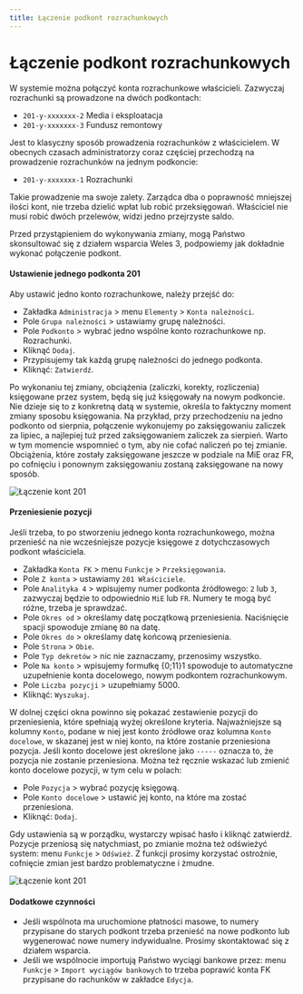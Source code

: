 ```yaml
---
title: Łączenie podkont rozrachunkowych
---
```


# Łączenie podkont rozrachunkowych

W systemie można połączyć konta rozrachunkowe właścicieli. Zazwyczaj rozrachunki są prowadzone na dwóch podkontach:

- `201-y-xxxxxxx-2` Media i eksploatacja
- `201-y-xxxxxxx-3` Fundusz remontowy

Jest to klasyczny sposób prowadzenia rozrachunków z właścicielem. W obecnych czasach administratorzy coraz częściej przechodzą na prowadzenie rozrachunków na jednym podkoncie:

- `201-y-xxxxxxx-1` Rozrachunki

Takie prowadzenie ma swoje zalety. Zarządca dba o poprawność mniejszej ilości kont, nie trzeba dzielić wpłat lub robić przeksięgowań. Właściciel nie musi robić dwóch przelewów, widzi jedno przejrzyste saldo.

Przed przystąpieniem do wykonywania zmiany, mogą Państwo skonsultować się z działem wsparcia Weles 3, podpowiemy jak dokładnie wykonać połączenie podkont.

#### Ustawienie jednego podkonta 201

Aby ustawić jedno konto rozrachunkowe, należy przejść do:

- Zakładka `Administracja` > menu `Elementy` > `Konta należności`.
- Pole `Grupa należności` > ustawiamy grupę należności.
- Pole `Podkonto` > wybrać jedno wspólne konto rozrachunkowe np. Rozrachunki.
- Kliknąć `Dodaj`.
- Przypisujemy tak każdą grupę należności do jednego podkonta.
- Kliknąć: `Zatwierdź`.

Po wykonaniu tej zmiany, obciążenia (zaliczki, korekty, rozliczenia) księgowane przez system, będą się już księgowały na nowym podkoncie. Nie dzieje się to z konkretną datą w systemie, określa to faktyczny moment zmiany sposobu księgowania. Na przykład, przy przechodzeniu na jedno podkonto od sierpnia, połączenie wykonujemy po zaksięgowaniu zaliczek za lipiec, a najlepiej tuż przed zaksięgowaniem zaliczek za sierpień. Warto w tym momencie wspomnieć o tym, aby nie cofać naliczeń po tej zmianie. Obciążenia, które zostały zaksięgowane jeszcze w podziale na MiE oraz FR, po cofnięciu i ponownym zaksięgowaniu zostaną zaksięgowane na nowy sposób.

![Łączenie kont 201](lonczenie2011.gif)

#### Przeniesienie pozycji

Jeśli trzeba, to po stworzeniu jednego konta rozrachunkowego, można przenieść na nie wcześniejsze pozycje księgowe z dotychczasowych podkont właściciela.

- Zakładka `Konta FK` > menu `Funkcje` > `Przeksięgowania`.
- Pole `Z konta` > ustawiamy `201 Właściciele`.
- Pole `Analityka 4` > wpisujemy numer podkonta źródłowego: `2` lub `3`, zazwyczaj będzie to odpowiednio `MiE` lub `FR`. Numery te mogą być różne, trzeba je sprawdzać.
- Pole `Okres od` > określamy datę początkową przeniesienia. Naciśnięcie spacji spowoduje zmianę `BO` na datę.
- Pole `Okres do` > określamy datę końcową przeniesienia.
- Pole `Strona` > `Obie`.
- Pole `Typ dekretów` > nic nie zaznaczamy, przenosimy wszystko.
- Pole `Na konto` > wpisujemy formułkę {0;11}1 spowoduje to automatyczne uzupełnienie konta docelowego, nowym podkontem rozrachunkowym.
- Pole `Liczba pozycji` > uzupełniamy 5000.
- Kliknąć: `Wyszukaj`.

W dolnej części okna powinno się pokazać zestawienie pozycji do przeniesienia, które spełniają wyżej określone kryteria. Najważniejsze są kolumny `Konto`, podane w niej jest konto źródłowe oraz kolumna `Konto docelowe`, w skazanej jest w niej konto, na które zostanie przeniesiona pozycja. Jeśli konto docelowe jest określone jako `-----` oznacza to, że pozycja nie zostanie przeniesiona. Można też ręcznie wskazać lub zmienić konto docelowe pozycji, w tym celu w polach:

- Pole `Pozycja` > wybrać pozycję księgową.
- Pole `Konto docelowe` > ustawić jej konto, na które ma zostać przeniesiona.
- Kliknąć: `Dodaj`.

Gdy ustawienia są w porządku, wystarczy wpisać hasło i kliknąć zatwierdź. Pozycje przeniosą się natychmiast, po zmianie można też odświeżyć system: menu `Funkcje` > `Odśwież`. Z funkcji prosimy korzystać ostrożnie, cofnięcie zmian jest bardzo problematyczne i żmudne.

![Łączenie kont 201](lonczenie2012.gif)

#### Dodatkowe czynności

- Jeśli wspólnota ma uruchomione płatności masowe, to numery przypisane do starych podkont trzeba przenieść na nowe podkonto lub wygenerować nowe numery indywidualne. Prosimy skontaktować się z działem wsparcia.
- Jeśli we wspólnocie importują Państwo wyciągi bankowe przez: menu `Funkcje` > `Import wyciągów bankowych` to trzeba poprawić konta FK przypisane do rachunków w zakładce `Edycja`.